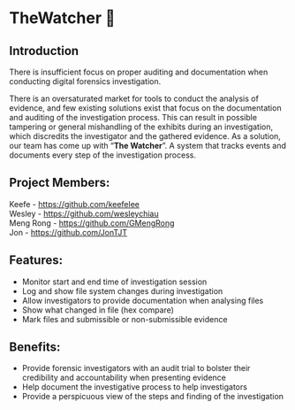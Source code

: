 # TheWatcher :eyes:

## Introduction
There is insufficient focus on proper auditing and documentation when conducting digital forensics investigation.

There is an oversaturated market for tools to conduct the analysis of evidence, and few existing solutions exist that focus on the documentation and auditing of the investigation process. This can result in possible tampering or general mishandling of the exhibits during an investigation, which discredits the investigator and the gathered evidence. As a solution, our team has come up with “**The Watcher**”. A system that tracks events and documents every step of the investigation process.

## Project Members:
Keefe - https://github.com/keefelee <br>
Wesley - https://github.com/wesleychiau <br>
Meng Rong - https://github.com/GMengRong <br>
Jon - https://github.com/JonTJT <br>

## Features:
- Monitor start and end time of investigation session
- Log and show file system changes during investigation
- Allow investigators to provide documentation when analysing files
- Show what changed in file (hex compare)
- Mark files and submissible or non-submissible evidence

## Benefits:
- Provide forensic investigators with an audit trial to bolster their credibility and accountability when presenting evidence
- Help document the investigative process to help investigators
- Provide a perspicuous view of the steps and finding of the investigation
